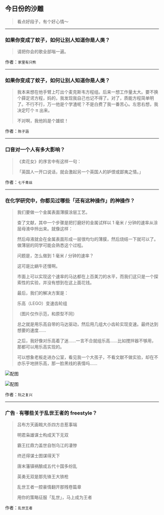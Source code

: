 ## 今日份的沙雕

> 看点好段子，有个好心情～


 
---

### 如果你变成了蚊子，如何让别人知道你是人类？

> 请把你会的歌全部嗡一遍。


作者：`家里有只熊`

---

### 如果你变成了蚊子，如何让别人知道你是人类？

> 我本来想在他手臂上叮出个麦克斯韦方程组。后来一想工作量太大。要不换个薛定谔方程，妈的，我发现我自己也记不得了。对了，质能方程简单明了。不行不行，万一他是个学渣呢？不是白费了我一番苦心。左思右想，我决定叮个 π 出来。
> 
> 不对啊，我他妈是个雄蚊！


作者：`陈子涵`

---

### 口音对一个人有多大影响？

> 《卖花女》的序言中有这样一句：
> 
> 「英国人一开口说话，就会激起另一个英国人的妒恨或鄙夷之情。」


作者：`七千青丝`

---

### 在化学研究中，你都见过哪些「还有这种操作」的神操作？

> 我们要做一个金属表面薄膜涂层工艺。
> 
> 查了文献，其中一个步骤是把打磨好的金属试样以 1 毫米 / 分钟的速率从涂层母液中拎出来。就像这样：
> 
> 然后母液就会在金属表面形成一层很均匀的薄膜，然后烧结一下就可以了。做薄层的同学可能会熟悉这个过程。
> 
> 问题是，怎么做到 1 毫米 / 分钟的速率？
> 
> 这可是比蜗牛还慢啊。
> 
> 市面上可以实现这个速率的马达都在上百美刀的水平，而我们这只是一个探索性的实验，并没有想到在这上面花钱。
> 
> 最后，我们的解决方案是：
> 
> 乐高（LEGO）变速齿轮组
> 
> （图片仅作示范，和原型不同）
> 
> 总之就是用乐高自带的马达驱动，然后用几组大小齿轮实现变速。最终达到想要的速度……
> 
> 之后，我好像对乐高着了迷……一言不合就组乐高……比如搅拌器不够用，那都可以用乐高实现的。
> 
> 可以想象老板走进办公室，看见我一个大孩子，不看文献不做实验，却在不亦乐乎地拼乐高，那一脸黑线的表情吗……



![配图](http://pic1.zhimg.com/70/v2-2259d956db3341c968676e6878524178_b.jpg)



![配图](http://pic4.zhimg.com/70/v2-0d2554a2417ba8e16913017a8371d327_b.jpg)


作者：`阮之复兴`

---

### 广告 · 有哪些关于乱世王者的 freestyle？

> 吕布方天画戟大杀四方总惹事端
> 
> 明君枭雄谋士构成天下无双
> 
> 霸王扛鼎力盖世自刎乌江的凄惨
> 
> 终还得谋士图谋得天下
> 
> 唐末藩镇祸酿成五代十国多纷乱
> 
> 英勇无双是那先锋王大铁枪
> 
> 乱世王者一腔豪情翻开那残卷篇章
> 
> 用你的策略征服「乱世」，马上成为王者


作者：`乱世王者`